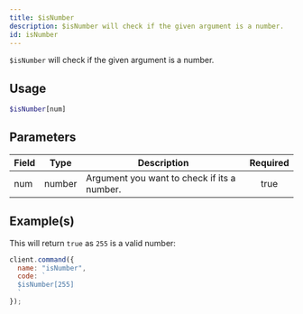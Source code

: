 ```yaml
---
title: $isNumber
description: $isNumber will check if the given argument is a number.
id: isNumber
---
```


`$isNumber` will check if the given argument is a number.

## Usage

```php
$isNumber[num]
```

## Parameters

| Field | Type   | Description                                 | Required |
| ----- | ------ | ------------------------------------------- | :------: |
| num   | number | Argument you want to check if its a number. |   true   |

## Example(s)

This will return `true` as `255` is a valid number:

```javascript
client.command({
  name: "isNumber",
  code: `
  $isNumber[255]
  `
});
```
